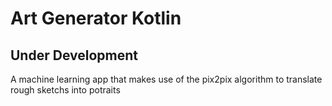 # Art Generator Kotlin
## Under Development
A machine learning app that makes use of the pix2pix algorithm to translate rough sketchs into potraits

